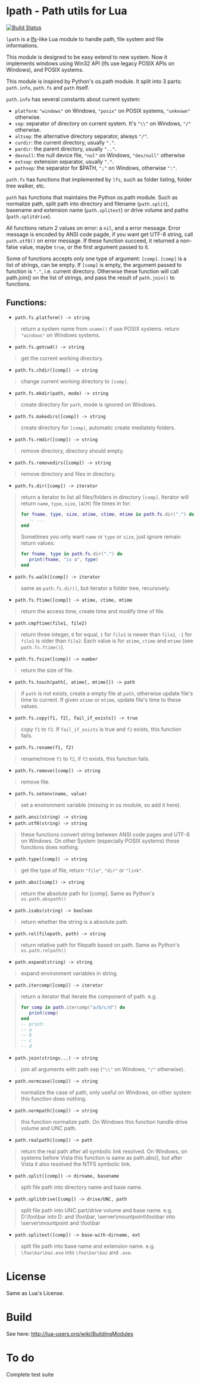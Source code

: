 lpath - Path utils for Lua
==========================
[![Build Status](https://travis-ci.org/starwing/lpath.svg?branch=master)](https://travis-ci.org/starwing/lpath)

`lpath` is a
[lfs](http://keplerproject.github.io/luafilesystem/)-like Lua module
to handle path, file system and
file informations.

This module is designed to be easy extend to new system. Now it
implements windows using Win32 API (lfs use legacy POSIX APIs on
Windows), and POSIX systems.

This module is inspired by Python's os.path module. It split into 3
parts: `path.info`, `path.fs` and `path` itself.

`path.info` has several constants about current system:
   - `platform`: `"windows"` on Windows, `"posix"` on POSIX systems, `"unknown"` otherwise.
   - `sep`: separator of directory on current system. It's `"\\"` on Windows, `"/"` otherwise.
   - `altsep`: the alternative directory separator, always `"/"`.
   - `curdir`: the current directory, usually `"."`.
   - `pardir`: the parent directory, usually `".."`.
   - `devnull`: the null device file, `"nul"` on Windows, `"dev/null"` otherwise
   - `extsep`: extension separator, usually `"."`.
   - `pathsep`: the separator for $PATH, `";"` on Windows, otherwise `":"`.

`path.fs` has functions that implemented by `lfs`, such as folder
listing, folder tree walker, etc.

`path` has functions that maintains the Python os.path module. Such as
normalize path, split path into directory and filename (`path.split`),
basename and extension name (`path.splitext`) or drive volume and
paths (`path.splitdrive`).

All functions return 2 values on error: a `nil`, and a error message.
Error message is encoded by ANSI code pagde, if you want get UTF-8
string, call `path.utf8()` on error message. If these function
succeed, it returned a non-false value, maybe `true`, or the first
argument passed to it.

Some of functions accepts only one type of argument: `[comp]`.
`[comp]` is a list of strings, can be empty. If `[comp]` is empty, the
argument passed to function is `"."`, i.e. current directory.
Otherwise these function will call path.join() on the list of strings,
and pass the result of `path.join()` to functions.

Functions:
----------

- `path.fs.platform() -> string`
> return a system name from `uname()` if use POSIX systems. return
> `"windows"` on Windows systems.

- `path.fs.getcwd() -> string`
> get the current working directory.

- `path.fs.chdir([comp]) -> string`
> change current working directory to `[comp]`.

- `path.fs.mkdir(path, mode) -> string`
> create directory for `path`, mode is ignored on Windows.

- `path.fs.makedirs([comp]) -> string`
> create directory for `[comp]`, automatic create mediately folders.

- `path.fs.rmdir([comp]) -> string`
> remove directory, directory should empty.

- `path.fs.removedirs([comp]) -> string`
> remove directory and files in directory.

- `path.fs.dir([comp]) -> iterator`
> return a iterator to list all files/folders in directory `[comp]`.
> Iterator will return `name`, `type`, `size`, `[ACM]` file times in
> for:
> 
> ```lua
> for fname, type, size, atime, ctime, mtime in path.fs.dir(".") do
>    -- ...
> end
> ```
> 
> Sometimes you only want `name` or `type` or `size`, just ignore remain
> return values:
> 
> ```lua
> for fname, type in path.fs.dir(".") do
>    print(fname, "is a", type)
> end
> ```

- `path.fs.walk([comp]) -> iterator`
> same as `path.fs.dir()`, but iterator a folder tree, recursively.

- `path.fs.ftime([comp]) -> atime, ctime, mtime`
> return the access time, create time and modify time of file.

- `path.cmpftime(file1, file2) `
> return three integer, `0` for equal, `1` for `file1` is newer than
> `file2`, `-1` for `file1` is older than `file2`. Each value is for
> `atime`, `ctime` and `mtime` (see `path.fs.ftime()`).

- `path.fs.fsize([comp]) -> number`
> return the size of file.

- `path.fs.touch(path[, atime[, mtime]]) -> path`
> if `path` is not exists, create a empty file at `path`, otherwise
> update file's time to current. If given `atime` or `mtime`,
> update file's time to these values.

- `path.fs.copy(f1, f2[, fail_if_exists]) -> true`
> copy `f1` to `f2`. If `fail_if_exists` is true and `f2` exists, this
> function fails.

- `path.fs.rename(f1, f2)`
> rename/move `f1` to `f2`, if `f2` exists, this function fails.

- `path.fs.remove([comp]) -> string`
> remove file.

- `path.fs.setenv(name, value)`
> set a environment variable (missing in os module, so add it here).

- `path.ansi(string) -> string`
- `path.utf8(string) -> string`
> these functions convert string between ANSI code pages and UTF-8 on
> Windows.  On other System (especially POSIX systems) these functions
> does nothing.

- `path.type([comp]) -> string`
> get the type of file, return `"file"`, `"dir"` or `"link"`.

- `path.abs([comp]) -> string`
> return the absolute path for [comp]. Same as Python's
> `os.path.abspath()`

- `path.isabs(string) -> boolean`
> return whether the string is a absolute path.

- `path.rel(filepath, path) -> string`
> return relative path for filepath based on path. Same as Python's
> `os.path.relpath()`

- `path.expand(string) -> string`
> expand environment variables in string.

- `path.itercomp([comp]) -> iterator`
> return a iterator that iterate the component of path. e.g.
> ```lua
> for comp in path.itercomp("a/b/c/d") do
>    print(comp)
> end
> -- print:
> -- a
> -- b
> -- c
> -- d
> ```

- `path.join(strings...) -> string`
> join all arguments with path sep (`"\\"` on Windows, `"/"` otherwise).

- `path.normcase([comp]) -> string`
> normalize the case of path, only useful on Windows, on other system
> this function does nothing.

- `path.normpath([comp]) -> string`
> this function normalize path. On Windows this function handle drive
> volume and UNC path.

- `path.realpath([comp]) -> path`
> return the real path after all symbolic link resolved. On Windows, on
> systems before Vista this function is same as path.abs(), but after
> Vista it also resolved the NTFS symbolic link.

- `path.split([comp]) -> dirname, basename`
> split file path into directory name and base name.

- `path.splitdrive([comp]) -> drive/UNC, path`
> split file path into UNC part/drive volume and base name.
> e.g. D:\foo\bar into D: and \foo\bar,
>      \\server\mountpoint\foo\bar into
>      \\server\mountpoint and \foo\bar

- `path.splitext([comp]) -> base-with-dirname, ext`
> split file path into base name and extension name.
> e.g. `\foo\bar\baz.exe` into `\foo\bar\baz` and `.exe`.


License
=======
Same as Lua's License.

Build
=====
See here: http://lua-users.org/wiki/BuildingModules

To do
=====
Complete test suite
